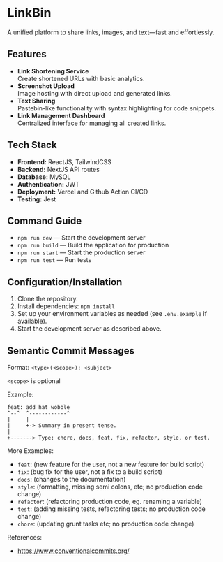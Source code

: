 # LinkBin

A unified platform to share links, images, and text—fast and effortlessly.

## Features

- **Link Shortening Service**  
  Create shortened URLs with basic analytics.
- **Screenshot Upload**  
  Image hosting with direct upload and generated links.
- **Text Sharing**  
  Pastebin-like functionality with syntax highlighting for code snippets.
- **Link Management Dashboard**  
  Centralized interface for managing all created links.

## Tech Stack

- **Frontend:** ReactJS, TailwindCSS
- **Backend:** NextJS API routes
- **Database:** MySQL
- **Authentication:** JWT
- **Deployment:** Vercel and Github Action CI/CD
- **Testing:** Jest

## Command Guide

- `npm run dev` — Start the development server
- `npm run build` — Build the application for production
- `npm run start` — Start the production server
- `npm run test` — Run tests

## Configuration/Installation

1. Clone the repository.
2. Install dependencies: `npm install`
3. Set up your environment variables as needed (see `.env.example` if available).
4. Start the development server as described above.

## Semantic Commit Messages

Format: `<type>(<scope>): <subject>`

`<scope>` is optional

Example:

```
feat: add hat wobble
^--^  ^------------^
|     |
|     +-> Summary in present tense.
|
+-------> Type: chore, docs, feat, fix, refactor, style, or test.
```

More Examples:
- `feat`: (new feature for the user, not a new feature for build script)
- `fix`: (bug fix for the user, not a fix to a build script)
- `docs`: (changes to the documentation)
- `style`: (formatting, missing semi colons, etc; no production code change)
- `refactor`: (refactoring production code, eg. renaming a variable)
- `test`: (adding missing tests, refactoring tests; no production code change)
- `chore`: (updating grunt tasks etc; no production code change)

References:

- https://www.conventionalcommits.org/